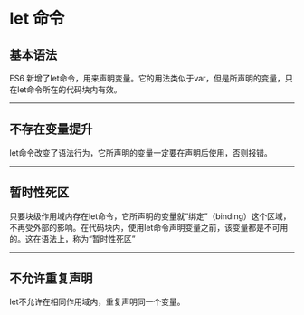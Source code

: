 # let 命令

## 基本语法

ES6 新增了let命令，用来声明变量。它的用法类似于var，但是所声明的变量，只在let命令所在的代码块内有效。

---

## 不存在变量提升

let命令改变了语法行为，它所声明的变量一定要在声明后使用，否则报错。

---

## 暂时性死区

只要块级作用域内存在let命令，它所声明的变量就“绑定”（binding）这个区域，不再受外部的影响。在代码块内，使用let命令声明变量之前，该变量都是不可用的。这在语法上，称为“暂时性死区”

---

## 不允许重复声明

let不允许在相同作用域内，重复声明同一个变量。
